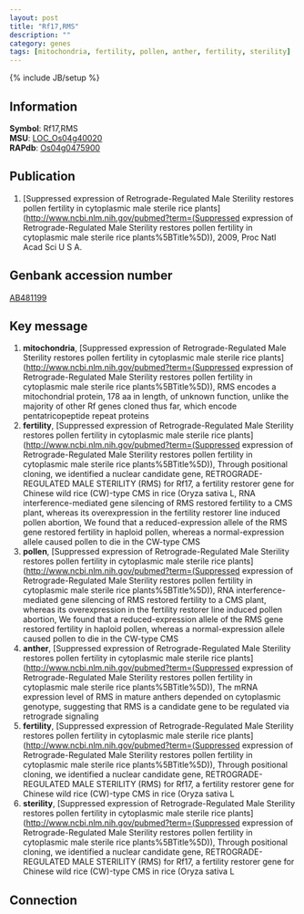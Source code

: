 ```yaml
---
layout: post
title: "Rf17,RMS"
description: ""
category: genes
tags: [mitochondria, fertility, pollen, anther, fertility, sterility]
---
```

{% include JB/setup %}

## Information
__Symbol__: Rf17,RMS  
__MSU__: [LOC_Os04g40020](http://rice.plantbiology.msu.edu/cgi-bin/ORF_infopage.cgi?orf=LOC_Os04g40020)  
__RAPdb__: [Os04g0475900](http://rapdb.dna.affrc.go.jp/viewer/gbrowse_details/irgsp1?name=Os04g0475900)  

## Publication
1. [Suppressed expression of Retrograde-Regulated Male Sterility restores pollen fertility in cytoplasmic male sterile rice plants](http://www.ncbi.nlm.nih.gov/pubmed?term=(Suppressed expression of Retrograde-Regulated Male Sterility restores pollen fertility in cytoplasmic male sterile rice plants%5BTitle%5D)), 2009, Proc Natl Acad Sci U S A.

## Genbank accession number
[AB481199](http://www.ncbi.nlm.nih.gov/nuccore/AB481199)

## Key message
1. __mitochondria__, [Suppressed expression of Retrograde-Regulated Male Sterility restores pollen fertility in cytoplasmic male sterile rice plants](http://www.ncbi.nlm.nih.gov/pubmed?term=(Suppressed expression of Retrograde-Regulated Male Sterility restores pollen fertility in cytoplasmic male sterile rice plants%5BTitle%5D)),  RMS encodes a mitochondrial protein, 178 aa in length, of unknown function, unlike the majority of other Rf genes cloned thus far, which encode pentatricopeptide repeat proteins
2. __fertility__, [Suppressed expression of Retrograde-Regulated Male Sterility restores pollen fertility in cytoplasmic male sterile rice plants](http://www.ncbi.nlm.nih.gov/pubmed?term=(Suppressed expression of Retrograde-Regulated Male Sterility restores pollen fertility in cytoplasmic male sterile rice plants%5BTitle%5D)),  Through positional cloning, we identified a nuclear candidate gene, RETROGRADE-REGULATED MALE STERILITY (RMS) for Rf17, a fertility restorer gene for Chinese wild rice (CW)-type CMS in rice (Oryza sativa L, RNA interference-mediated gene silencing of RMS restored fertility to a CMS plant, whereas its overexpression in the fertility restorer line induced pollen abortion, We found that a reduced-expression allele of the RMS gene restored fertility in haploid pollen, whereas a normal-expression allele caused pollen to die in the CW-type CMS
3. __pollen__, [Suppressed expression of Retrograde-Regulated Male Sterility restores pollen fertility in cytoplasmic male sterile rice plants](http://www.ncbi.nlm.nih.gov/pubmed?term=(Suppressed expression of Retrograde-Regulated Male Sterility restores pollen fertility in cytoplasmic male sterile rice plants%5BTitle%5D)),  RNA interference-mediated gene silencing of RMS restored fertility to a CMS plant, whereas its overexpression in the fertility restorer line induced pollen abortion, We found that a reduced-expression allele of the RMS gene restored fertility in haploid pollen, whereas a normal-expression allele caused pollen to die in the CW-type CMS
4. __anther__, [Suppressed expression of Retrograde-Regulated Male Sterility restores pollen fertility in cytoplasmic male sterile rice plants](http://www.ncbi.nlm.nih.gov/pubmed?term=(Suppressed expression of Retrograde-Regulated Male Sterility restores pollen fertility in cytoplasmic male sterile rice plants%5BTitle%5D)),  The mRNA expression level of RMS in mature anthers depended on cytoplasmic genotype, suggesting that RMS is a candidate gene to be regulated via retrograde signaling
5. __fertility__, [Suppressed expression of Retrograde-Regulated Male Sterility restores pollen fertility in cytoplasmic male sterile rice plants](http://www.ncbi.nlm.nih.gov/pubmed?term=(Suppressed expression of Retrograde-Regulated Male Sterility restores pollen fertility in cytoplasmic male sterile rice plants%5BTitle%5D)),  Through positional cloning, we identified a nuclear candidate gene, RETROGRADE-REGULATED MALE STERILITY (RMS) for Rf17, a fertility restorer gene for Chinese wild rice (CW)-type CMS in rice (Oryza sativa L
6. __sterility__, [Suppressed expression of Retrograde-Regulated Male Sterility restores pollen fertility in cytoplasmic male sterile rice plants](http://www.ncbi.nlm.nih.gov/pubmed?term=(Suppressed expression of Retrograde-Regulated Male Sterility restores pollen fertility in cytoplasmic male sterile rice plants%5BTitle%5D)),  Through positional cloning, we identified a nuclear candidate gene, RETROGRADE-REGULATED MALE STERILITY (RMS) for Rf17, a fertility restorer gene for Chinese wild rice (CW)-type CMS in rice (Oryza sativa L

## Connection


